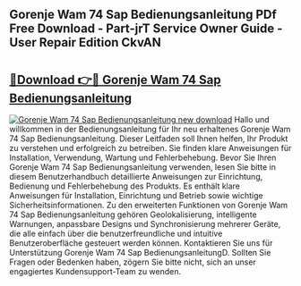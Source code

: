 ## Gorenje Wam 74 Sap Bedienungsanleitung PDf Free Download - Part-jrT Service Owner Guide - User Repair Edition CkvAN

# <h2><a href="http://df2wus.blite.top/?on=Gorenje+Wam+74+Sap+Bedienungsanleitung">🔗Download 👉🔴 Gorenje Wam 74 Sap Bedienungsanleitung</a></h2>

[![Gorenje Wam 74 Sap Bedienungsanleitung new download](https://i.imgur.com/lujVjoI.png)](http://df2wus.blite.top/?on=Gorenje+Wam+74+Sap+Bedienungsanleitung)
Hallo und willkommen in der Bedienungsanleitung für Ihr neu erhaltenes Gorenje Wam 74 Sap Bedienungsanleitung. Dieser Leitfaden soll Ihnen helfen, Ihr Produkt zu verstehen und erfolgreich zu betreiben. Sie finden klare Anweisungen für Installation, Verwendung, Wartung und Fehlerbehebung. Bevor Sie Ihren Gorenje Wam 74 Sap Bedienungsanleitung verwenden, lesen Sie bitte in diesem Benutzerhandbuch detaillierte Anweisungen zur Einrichtung, Bedienung und Fehlerbehebung des Produkts. Es enthält klare Anweisungen für Installation, Einrichtung und Betrieb sowie wichtige Sicherheitsinformationen. Zu den erweiterten Funktionen von Gorenje Wam 74 Sap Bedienungsanleitung gehören Geolokalisierung, intelligente Warnungen, anpassbare Designs und Synchronisierung mehrerer Geräte, die alle einfach über die benutzerfreundliche und intuitive Benutzeroberfläche gesteuert werden können. Kontaktieren Sie uns für Unterstützung Gorenje Wam 74 Sap BedienungsanleitungD. Sollten Sie Fragen oder Bedenken haben, zögern Sie bitte nicht, sich an unser engagiertes Kundensupport-Team zu wenden.

